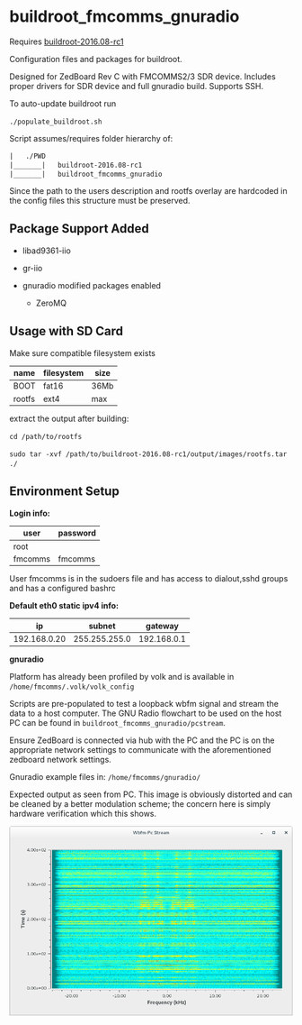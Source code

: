 buildroot_fmcomms_gnuradio
==================

Requires [buildroot-2016.08-rc1](https://buildroot.org/downloads/buildroot-2016.08-rc1.tar.gz)

Configuration files and packages for buildroot. 

Designed for ZedBoard Rev C with FMCOMMS2/3 SDR device. Includes proper drivers for SDR device and full gnuradio build. Supports SSH.

To auto-update buildroot run

`./populate_buildroot.sh`

Script assumes/requires folder hierarchy of:

```
|	./PWD
|_______|	buildroot-2016.08-rc1
|_______|	buildroot_fmcomms_gnuradio
```

Since the path to the users description and rootfs overlay are hardcoded in the config files this structure must be preserved.

Package Support Added
---------------------

* libad9361-iio

* gr-iio

* gnuradio modified packages enabled

  * ZeroMQ

Usage with SD Card
------------------

Make sure compatible filesystem exists

|name  |filesystem|size|
|------|----------|----|
|BOOT  |  fat16   |36Mb|
|rootfs|  ext4    |max |

extract the output after building:

`cd /path/to/rootfs`

`sudo tar -xvf /path/to/buildroot-2016.08-rc1/output/images/rootfs.tar ./`

Environment Setup
-----------------

**Login info:**

|user   |password|
|-------|--------|
|root   |        |
|fmcomms| fmcomms|

User fmcomms is in the sudoers file and has access to dialout,sshd groups and has a configured bashrc

**Default eth0 static ipv4 info:**

|   ip       | subnet      |gateway    |
|------------|-------------|-----------|
|192.168.0.20|255.255.255.0|192.168.0.1|

**gnuradio**

Platform has already been profiled by volk and is available in `/home/fmcomms/.volk/volk_config`

Scripts are pre-populated to test a loopback wbfm signal and stream the data to a host computer. The GNU Radio flowchart to be used on the host PC can be found in `buildroot_fmcomms_gnuradio/pcstream`.

Ensure ZedBoard is connected via hub with the PC and the PC is on the appropriate network settings to communicate with the aforementioned zedboard network settings.

Gnuradio example files in: `/home/fmcomms/gnuradio/`

Expected output as seen from PC. This image is obviously distorted and can be cleaned by a better modulation scheme; the concern here is simply hardware verification which this shows.

![csp-sdr.wav waterfall output](https://github.com/gutelfuldead/buildroot_fmcomms_gnuradio/blob/master/pcstream/waterfall_csp_sdr.png)
